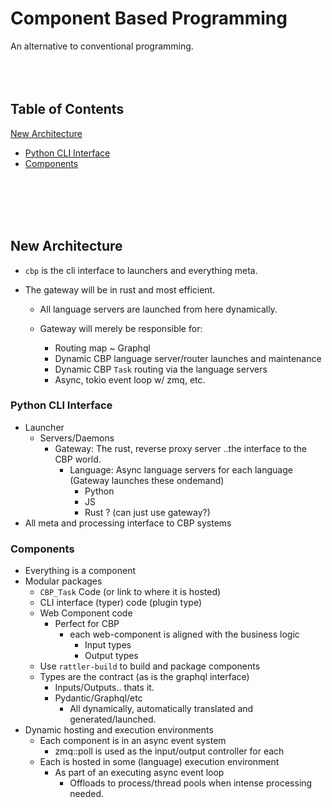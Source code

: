 # Component Based Programming
An alternative to conventional programming.
<br>
<br>
<br>
<br>
## Table of Contents
[New Architecture](#new-architecture)
- [Python CLI Interface](#python-cli-interface)
- [Components](#components)
<br>
<br>
<br>
<br>


## New Architecture

- `cbp` is the cli interface to launchers and everything meta.
- The gateway will be in rust and most efficient.

    - All language servers are launched from here dynamically.
    - Gateway will merely be responsible for:

        - Routing map ~ Graphql
        - Dynamic CBP language server/router launches and maintenance
        - Dynamic CBP `Task` routing via the language servers
        - Async, tokio event loop w/ zmq, etc.


### Python CLI Interface

- Launcher
    - Servers/Daemons
        - Gateway: The rust, reverse proxy server ..the interface to the CBP world.
            - Language: Async language servers for each language (Gateway launches these ondemand)
                - Python
                - JS
                - Rust ? (can just use gateway?)
- All meta and processing interface to CBP systems

### Components

- Everything is a component
- Modular packages
    - `CBP_Task` Code (or link to where it is hosted)
    - CLI interface (typer) code (plugin type)
    - Web Component code
        - Perfect for CBP
            - each web-component is aligned with the business logic
                - Input types
                - Output types
    - Use `rattler-build` to build and package components
    - Types are the contract (as is the graphql interface)
        - Inputs/Outputs.. thats it.
        - Pydantic/Graphql/etc 
            - All dynamically, automatically translated and generated/launched.
- Dynamic hosting and execution environments
    - Each component is in an async event system
        - zmq::poll is used as the input/output controller for each
    - Each is hosted in some (language) execution environment
        - As part of an executing async event loop
            - Offloads to process/thread pools when intense processing needed.


